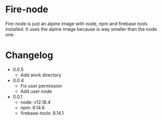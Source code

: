 # Fire-node

Fire-node is just an alpine image with node, npm and firebase tools installed.
It uses the alpine image because is way smaller than the node one.

 
# Changelog
 
 - 0.0.5
    - Add work directory
 - 0.0.4
    - Fix user permission
    - Add user node
 - 0.0.1
    - node: v12.18.4
    - npm: 6.14.6
    - firebase-tools: 8.14.1
    